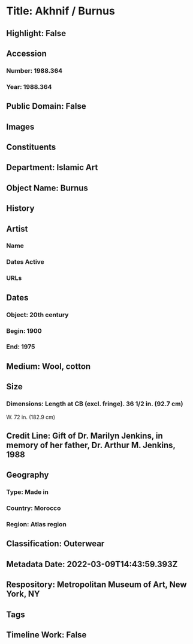 # Title: Akhnif / Burnus
## Highlight: False
## Accession
### Number: 1988.364
### Year: 1988.364
## Public Domain: False
## Images
## Constituents
## Department: Islamic Art
## Object Name: Burnus
## History
## Artist
### Name
### Dates Active
### URLs
## Dates
### Object: 20th century
### Begin: 1900
### End: 1975
## Medium: Wool, cotton
## Size
### Dimensions: Length at CB (excl. fringe). 36 1/2 in. (92.7 cm)
W. 72 in. (182.9 cm)
## Credit Line: Gift of Dr. Marilyn Jenkins, in memory of her father, Dr. Arthur M. Jenkins, 1988
## Geography
### Type: Made in
### Country: Morocco
### Region: Atlas region
## Classification: Outerwear
## Metadata Date: 2022-03-09T14:43:59.393Z
## Respository: Metropolitan Museum of Art, New York, NY
## Tags
## Timeline Work: False